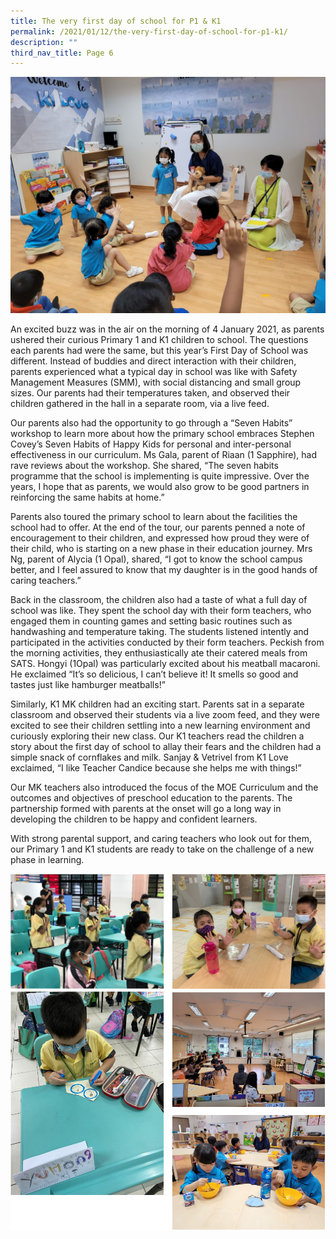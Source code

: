```yaml
---
title: The very first day of school for P1 & K1
permalink: /2021/01/12/the-very-first-day-of-school-for-p1-k1/
description: ""
third_nav_title: Page 6
---
```

<img src="/images/Banner-K1-FODS1.jpeg">
<p>An excited buzz was in the air on the morning of 4 January 2021, as parents ushered their curious Primary 1 and K1 children to school. The questions each parents had were the same, but this year&rsquo;s First Day of School was different. Instead of buddies and direct interaction with their children, parents experienced what a typical day in school was like with Safety Management Measures (SMM), with social distancing and small group sizes. Our parents had their temperatures taken, and observed their children gathered in the hall in a separate room, via a live feed.</p>
<p>Our parents also had the opportunity to go through a &ldquo;Seven Habits&rdquo; workshop to learn more about how the primary school embraces Stephen Covey&rsquo;s Seven Habits of Happy Kids for personal and inter-personal effectiveness in our curriculum. Ms Gala, parent of Riaan (1 Sapphire), had rave reviews about the workshop. She shared, &ldquo;The seven habits programme that the school is implementing is quite impressive. Over the years, I hope that as parents, we would also grow to be good partners in reinforcing the same habits at home.&rdquo;</p>
<p>Parents also toured the primary school to learn about the facilities the school had to offer. At the end of the tour, our parents penned a note of encouragement to their children, and expressed how proud they were of their child, who is starting on a new phase in their education journey. Mrs Ng, parent of Alycia (1 Opal), shared, &ldquo;I got to know the school campus better, and I feel assured to know that my daughter is in the good hands of caring teachers.&rdquo;</p>
<p>Back in the classroom, the children also had a taste of what a full day of school was like. They spent the school day with their form teachers, who engaged them in counting games and setting basic routines such as handwashing and temperature taking. The students listened intently and participated in the activities conducted by their form teachers. Peckish from the morning activities, they enthusiastically ate their catered meals from SATS. Hongyi (1Opal) was particularly excited about his meatball macaroni. He exclaimed &ldquo;It&rsquo;s so delicious, I can&rsquo;t believe it! It smells so good and tastes just like hamburger meatballs!&rdquo;</p>
<p>Similarly, K1 MK children had an exciting start. Parents sat in a separate classroom and observed their students via a live zoom feed, and they were excited to see their children settling into a new learning environment and curiously exploring their new class. Our K1 teachers read the children a story about the first day of school to allay their fears and the children had a simple snack of cornflakes and milk. Sanjay &amp; Vetrivel from K1 Love exclaimed, &ldquo;I like Teacher Candice because she helps me with things!&rdquo;</p>
<p>Our MK teachers also introduced the focus of the MOE Curriculum and the outcomes and objectives of preschool education to the parents. The partnership formed with parents at the onset will go a long way in developing the children to be happy and confident learners.</p>
<p>With strong parental support, and caring teachers who look out for them, our Primary 1 and K1 students are ready to take on the challenge of a new phase in learning.</p>
<img src="/images/firstday1.png">
<img src="/images/firstday2.png">
